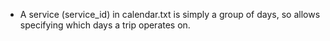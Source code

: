* A service (service_id) in calendar.txt is simply a group of days, so allows specifying which days a trip operates on.